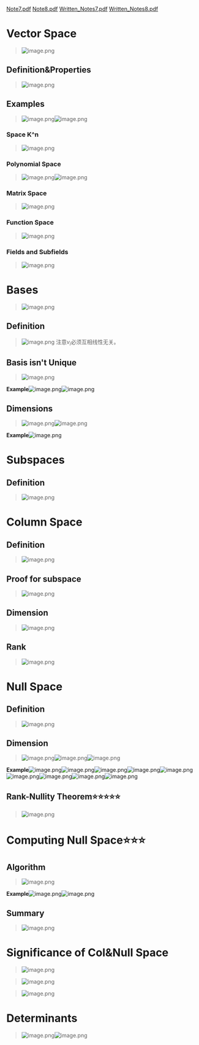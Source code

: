 [Note7.pdf](https://www.yuque.com/attachments/yuque/0/2023/pdf/12393765/1676126055988-cc5ef779-0c80-42b3-b994-87b8447d2ca1.pdf)
[Note8.pdf](https://www.yuque.com/attachments/yuque/0/2023/pdf/12393765/1676126056012-75b34b02-9bb7-4188-8eb4-19cee7524899.pdf)
[Written_Notes7.pdf](https://www.yuque.com/attachments/yuque/0/2023/pdf/12393765/1676901849345-fa0ae7fd-a359-4986-a1f8-98a834e782e6.pdf)
[Written_Notes8.pdf](https://www.yuque.com/attachments/yuque/0/2023/pdf/12393765/1676901849283-b9dddde4-aa64-48cc-847a-210736461b9b.pdf)

# Vector Space
> ![image.png](Vector_Spaces_Basis.assets/20230302_1055199805.png)

## Definition&Properties
> ![image.png](Vector_Spaces_Basis.assets/20230302_1055196922.png)



## Examples
> ![image.png](Vector_Spaces_Basis.assets/20230302_1055193557.png)![image.png](Vector_Spaces_Basis.assets/20230302_1055196508.png)

### Space K^n
> ![image.png](Vector_Spaces_Basis.assets/20230302_1055207609.png)



### Polynomial Space
> ![image.png](Vector_Spaces_Basis.assets/20230302_1055206599.png)![image.png](Vector_Spaces_Basis.assets/20230302_1055208321.png)


### Matrix Space
> ![image.png](Vector_Spaces_Basis.assets/20230302_1055203264.png)



### Function Space
> ![image.png](Vector_Spaces_Basis.assets/20230302_1055201931.png)



### Fields and Subfields
> ![image.png](Vector_Spaces_Basis.assets/20230302_1055206533.png)


# Bases
> ![image.png](Vector_Spaces_Basis.assets/20230302_1055201717.png)

## Definition
> ![image.png](Vector_Spaces_Basis.assets/20230302_1055211888.png)
> 注意$v_i$必须互相线性无关。


## Basis isn't Unique
> ![image.png](Vector_Spaces_Basis.assets/20230302_1055219639.png)

**Example**![image.png](Vector_Spaces_Basis.assets/20230302_1055215416.png)![image.png](Vector_Spaces_Basis.assets/20230302_1055211414.png)

## Dimensions
> ![image.png](Vector_Spaces_Basis.assets/20230302_1055213310.png)![image.png](Vector_Spaces_Basis.assets/20230302_1055211065.png)

**Example**![image.png](Vector_Spaces_Basis.assets/20230302_1055213122.png)

# Subspaces
## Definition
> ![image.png](Vector_Spaces_Basis.assets/20230302_1055215312.png)



# Column Space
## Definition
> ![image.png](Vector_Spaces_Basis.assets/20230302_1055215899.png)


## Proof for subspace
> ![image.png](Vector_Spaces_Basis.assets/20230302_1055228675.png)



## Dimension
> ![image.png](Vector_Spaces_Basis.assets/20230302_1055226778.png)



## Rank
> ![image.png](Vector_Spaces_Basis.assets/20230302_1055227386.png)



# Null Space
## Definition
> ![image.png](Vector_Spaces_Basis.assets/20230302_1055223620.png)



## Dimension
> ![image.png](Vector_Spaces_Basis.assets/20230302_1055228433.png)![image.png](Vector_Spaces_Basis.assets/20230302_1055225590.png)![image.png](Vector_Spaces_Basis.assets/20230302_1055223898.png)

**Example**![image.png](Vector_Spaces_Basis.assets/20230302_1055236051.png)![image.png](Vector_Spaces_Basis.assets/20230302_1055233988.png)![image.png](Vector_Spaces_Basis.assets/20230302_1055231859.png)![image.png](Vector_Spaces_Basis.assets/20230302_1055236704.png)![image.png](Vector_Spaces_Basis.assets/20230302_1055239734.png)![image.png](Vector_Spaces_Basis.assets/20230302_1055234075.png)![image.png](Vector_Spaces_Basis.assets/20230302_1055238049.png)![image.png](Vector_Spaces_Basis.assets/20230302_1055236216.png)![image.png](Vector_Spaces_Basis.assets/20230302_1055242679.png)


## Rank-Nullity Theorem⭐⭐⭐⭐⭐
> ![image.png](Vector_Spaces_Basis.assets/20230302_1055246230.png)



# Computing Null Space⭐⭐⭐
## Algorithm
> ![image.png](Vector_Spaces_Basis.assets/20230302_1055246140.png)

**Example**![image.png](Vector_Spaces_Basis.assets/20230302_1055244868.png)![image.png](Vector_Spaces_Basis.assets/20230302_1055242560.png)

## Summary
> ![image.png](Vector_Spaces_Basis.assets/20230302_1055248966.png)


# Significance of Col&Null Space
> ![image.png](Vector_Spaces_Basis.assets/20230302_1055244578.png)

> ![image.png](Vector_Spaces_Basis.assets/20230302_1055246762.png)


> ![image.png](Vector_Spaces_Basis.assets/20230302_1055253021.png)




# Determinants
> ![image.png](Vector_Spaces_Basis.assets/20230302_1055253742.png)![image.png](Vector_Spaces_Basis.assets/20230302_1055257356.png)



# 

